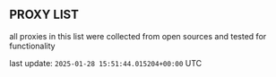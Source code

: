 ## PROXY LIST

all proxies in this list were collected from open sources and tested for functionality

last update: `2025-01-28 15:51:44.015204+00:00` UTC